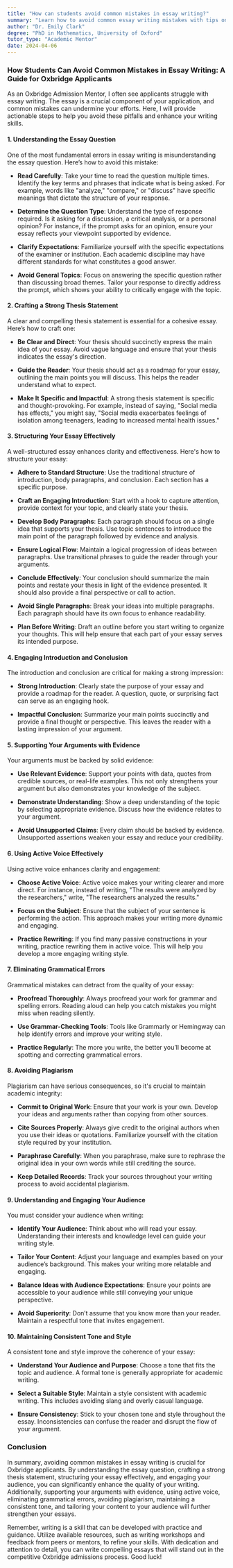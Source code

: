 ```yaml
---
title: "How can students avoid common mistakes in essay writing?"
summary: "Learn how to avoid common essay writing mistakes with tips on understanding questions, planning, and improving your writing skills effectively."
author: "Dr. Emily Clark"
degree: "PhD in Mathematics, University of Oxford"
tutor_type: "Academic Mentor"
date: 2024-04-06
---
```


### How Students Can Avoid Common Mistakes in Essay Writing: A Guide for Oxbridge Applicants

As an Oxbridge Admission Mentor, I often see applicants struggle with essay writing. The essay is a crucial component of your application, and common mistakes can undermine your efforts. Here, I will provide actionable steps to help you avoid these pitfalls and enhance your writing skills.

#### 1. Understanding the Essay Question

One of the most fundamental errors in essay writing is misunderstanding the essay question. Here’s how to avoid this mistake:

- **Read Carefully**: Take your time to read the question multiple times. Identify the key terms and phrases that indicate what is being asked. For example, words like "analyze," "compare," or "discuss" have specific meanings that dictate the structure of your response.

- **Determine the Question Type**: Understand the type of response required. Is it asking for a discussion, a critical analysis, or a personal opinion? For instance, if the prompt asks for an opinion, ensure your essay reflects your viewpoint supported by evidence.

- **Clarify Expectations**: Familiarize yourself with the specific expectations of the examiner or institution. Each academic discipline may have different standards for what constitutes a good answer.

- **Avoid General Topics**: Focus on answering the specific question rather than discussing broad themes. Tailor your response to directly address the prompt, which shows your ability to critically engage with the topic.

#### 2. Crafting a Strong Thesis Statement

A clear and compelling thesis statement is essential for a cohesive essay. Here’s how to craft one:

- **Be Clear and Direct**: Your thesis should succinctly express the main idea of your essay. Avoid vague language and ensure that your thesis indicates the essay's direction.

- **Guide the Reader**: Your thesis should act as a roadmap for your essay, outlining the main points you will discuss. This helps the reader understand what to expect.

- **Make It Specific and Impactful**: A strong thesis statement is specific and thought-provoking. For example, instead of saying, "Social media has effects," you might say, "Social media exacerbates feelings of isolation among teenagers, leading to increased mental health issues."

#### 3. Structuring Your Essay Effectively

A well-structured essay enhances clarity and effectiveness. Here's how to structure your essay:

- **Adhere to Standard Structure**: Use the traditional structure of introduction, body paragraphs, and conclusion. Each section has a specific purpose.

- **Craft an Engaging Introduction**: Start with a hook to capture attention, provide context for your topic, and clearly state your thesis.

- **Develop Body Paragraphs**: Each paragraph should focus on a single idea that supports your thesis. Use topic sentences to introduce the main point of the paragraph followed by evidence and analysis.

- **Ensure Logical Flow**: Maintain a logical progression of ideas between paragraphs. Use transitional phrases to guide the reader through your arguments.

- **Conclude Effectively**: Your conclusion should summarize the main points and restate your thesis in light of the evidence presented. It should also provide a final perspective or call to action.

- **Avoid Single Paragraphs**: Break your ideas into multiple paragraphs. Each paragraph should have its own focus to enhance readability.

- **Plan Before Writing**: Draft an outline before you start writing to organize your thoughts. This will help ensure that each part of your essay serves its intended purpose.

#### 4. Engaging Introduction and Conclusion

The introduction and conclusion are critical for making a strong impression:

- **Strong Introduction**: Clearly state the purpose of your essay and provide a roadmap for the reader. A question, quote, or surprising fact can serve as an engaging hook.

- **Impactful Conclusion**: Summarize your main points succinctly and provide a final thought or perspective. This leaves the reader with a lasting impression of your argument.

#### 5. Supporting Your Arguments with Evidence

Your arguments must be backed by solid evidence:

- **Use Relevant Evidence**: Support your points with data, quotes from credible sources, or real-life examples. This not only strengthens your argument but also demonstrates your knowledge of the subject.

- **Demonstrate Understanding**: Show a deep understanding of the topic by selecting appropriate evidence. Discuss how the evidence relates to your argument.

- **Avoid Unsupported Claims**: Every claim should be backed by evidence. Unsupported assertions weaken your essay and reduce your credibility.

#### 6. Using Active Voice Effectively

Using active voice enhances clarity and engagement:

- **Choose Active Voice**: Active voice makes your writing clearer and more direct. For instance, instead of writing, "The results were analyzed by the researchers," write, "The researchers analyzed the results."

- **Focus on the Subject**: Ensure that the subject of your sentence is performing the action. This approach makes your writing more dynamic and engaging.

- **Practice Rewriting**: If you find many passive constructions in your writing, practice rewriting them in active voice. This will help you develop a more engaging writing style.

#### 7. Eliminating Grammatical Errors

Grammatical mistakes can detract from the quality of your essay:

- **Proofread Thoroughly**: Always proofread your work for grammar and spelling errors. Reading aloud can help you catch mistakes you might miss when reading silently.

- **Use Grammar-Checking Tools**: Tools like Grammarly or Hemingway can help identify errors and improve your writing style.

- **Practice Regularly**: The more you write, the better you’ll become at spotting and correcting grammatical errors.

#### 8. Avoiding Plagiarism

Plagiarism can have serious consequences, so it's crucial to maintain academic integrity:

- **Commit to Original Work**: Ensure that your work is your own. Develop your ideas and arguments rather than copying from other sources.

- **Cite Sources Properly**: Always give credit to the original authors when you use their ideas or quotations. Familiarize yourself with the citation style required by your institution.

- **Paraphrase Carefully**: When you paraphrase, make sure to rephrase the original idea in your own words while still crediting the source.

- **Keep Detailed Records**: Track your sources throughout your writing process to avoid accidental plagiarism.

#### 9. Understanding and Engaging Your Audience

You must consider your audience when writing:

- **Identify Your Audience**: Think about who will read your essay. Understanding their interests and knowledge level can guide your writing style.

- **Tailor Your Content**: Adjust your language and examples based on your audience’s background. This makes your writing more relatable and engaging.

- **Balance Ideas with Audience Expectations**: Ensure your points are accessible to your audience while still conveying your unique perspective.

- **Avoid Superiority**: Don’t assume that you know more than your reader. Maintain a respectful tone that invites engagement.

#### 10. Maintaining Consistent Tone and Style

A consistent tone and style improve the coherence of your essay:

- **Understand Your Audience and Purpose**: Choose a tone that fits the topic and audience. A formal tone is generally appropriate for academic writing.

- **Select a Suitable Style**: Maintain a style consistent with academic writing. This includes avoiding slang and overly casual language.

- **Ensure Consistency**: Stick to your chosen tone and style throughout the essay. Inconsistencies can confuse the reader and disrupt the flow of your argument.

### Conclusion

In summary, avoiding common mistakes in essay writing is crucial for Oxbridge applicants. By understanding the essay question, crafting a strong thesis statement, structuring your essay effectively, and engaging your audience, you can significantly enhance the quality of your writing. Additionally, supporting your arguments with evidence, using active voice, eliminating grammatical errors, avoiding plagiarism, maintaining a consistent tone, and tailoring your content to your audience will further strengthen your essays.

Remember, writing is a skill that can be developed with practice and guidance. Utilize available resources, such as writing workshops and feedback from peers or mentors, to refine your skills. With dedication and attention to detail, you can write compelling essays that will stand out in the competitive Oxbridge admissions process. Good luck!
    